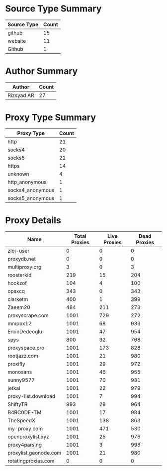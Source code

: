 # Source Type Summary

| Source Type | Count |
|-------------|-------|
| github | 15 |
| website | 11 |
| Github | 1 |


# Author Summary

| Author | Count |
|--------|-------|
| Rizsyad AR | 27 |


# Proxy Type Summary

| Proxy Type | Count |
|------------|-------|
| http | 21 |
| socks4 | 20 |
| socks5 | 22 |
| https | 14 |
| unknown | 4 |
| http_anonymous | 1 |
| socks4_anonymous | 1 |
| socks5_anonymous | 1 |


# Proxy Details

| Name | Total Proxies | Live Proxies | Dead Proxies |
|------|---------------|--------------|---------------|
| zloi-user | 0 | 0 | 0 |
| proxydb.net | 0 | 0 | 0 |
| multiproxy.org | 3 | 0 | 3 |
| roosterkid | 219 | 15 | 204 |
| hookzof | 104 | 4 | 100 |
| opsxcq | 343 | 0 | 343 |
| clarketm | 400 | 1 | 399 |
| Zaeem20 | 484 | 211 | 273 |
| proxyscrape.com | 1001 | 729 | 272 |
| mmppx12 | 1001 | 68 | 933 |
| ErcinDedeoglu | 1001 | 47 | 954 |
| spys | 800 | 32 | 768 |
| proxyspace.pro | 1001 | 173 | 828 |
| rootjazz.com | 1001 | 21 | 980 |
| proxifly | 1001 | 29 | 972 |
| monosans | 1001 | 46 | 955 |
| sunny9577 | 1001 | 70 | 931 |
| jetkai | 1001 | 22 | 979 |
| proxy-list.download | 1001 | 7 | 994 |
| ShiftyTR | 993 | 29 | 964 |
| B4RC0DE-TM | 1001 | 17 | 984 |
| TheSpeedX | 1001 | 138 | 863 |
| my-proxy.com | 1001 | 471 | 530 |
| openproxylist.xyz | 1001 | 25 | 976 |
| proxy4parsing | 1001 | 3 | 998 |
| proxylist.geonode.com | 1001 | 21 | 980 |
| rotatingproxies.com | 0 | 0 | 0 |
